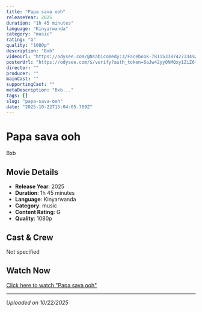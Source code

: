 ```yaml
---
title: "Papa sava ooh"
releaseYear: 2025
duration: "1h 45 minutes"
language: "Kinyarwanda"
category: "music"
rating: "G"
quality: "1080p"
description: "Bxb"
videoUrl: "https://odysee.com/@Nsabicomedy:3/Facebook-781153387427334%28480P_SD%29:e"
posterUrl: "https://odysee.com/$/verify?auth_token=6aJw42yyQNMQxy1ZiZ6tN7LudMDSHHoC&email=burnac54321%40gmail.com&needs_recaptcha=false&verification_token=GHDL6ja9jB7g2Dek9tZQZV5k9RcGhxCu"
director: ""
producer: ""
mainCast: ""
supportingCast: ""
metaDescription: "Bxb..."
tags: []
slug: "papa-sava-ooh"
date: "2025-10-22T15:04:05.709Z"
---
```


# Papa sava ooh

Bxb

## Movie Details

- **Release Year**: 2025
- **Duration**: 1h 45 minutes
- **Language**: Kinyarwanda
- **Category**: music
- **Content Rating**: G
- **Quality**: 1080p

## Cast & Crew

Not specified

## Watch Now

[Click here to watch "Papa sava ooh"](https://odysee.com/@Nsabicomedy:3/Facebook-781153387427334%28480P_SD%29:e)

---

*Uploaded on 10/22/2025*
